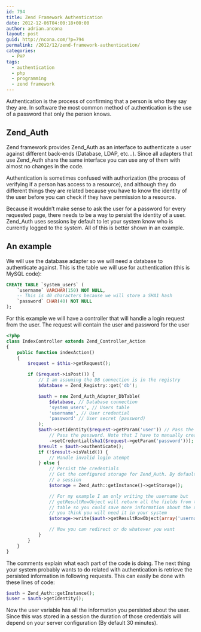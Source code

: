 ```yaml
---
id: 794
title: Zend Framework Authentication
date: 2012-12-06T04:00:18+00:00
author: adrian.ancona
layout: post
guid: http://ncona.com/?p=794
permalink: /2012/12/zend-framework-authentication/
categories:
  - PHP
tags:
  - authentication
  - php
  - programming
  - zend framework
---
```

Authentication is the process of confirming that a person is who they say they are. In software the most common method of authentication is the use of a password that only the person knows.

## Zend_Auth

Zend framework provides Zend\_Auth as an interface to authenticate a user against different back-ends (Database, LDAP, etc&#8230;). Since all adapters that use Zend\_Auth share the same interface you can use any of them with almost no changes in the code.

Authentication is sometimes confused with authorization (the process of verifying if a person has access to a resource), and although they do different things they are related because you have to know the identity of the user before you can check if they have permission to a resource.

<!--more-->

Because it wouldn&#8217;t make sense to ask the user for a password for every requested page, there needs to be a way to persist the identity of a user. Zend_Auth uses sessions by default to let your system know who is currently logged to the system. All of this is better shown in an example.

## An example

We will use the database adapter so we will need a database to authenticate against. This is the table we will use for authentication (this is MySQL code):

```sql
CREATE TABLE `system_users` (
    `username` VARCHAR(150) NOT NULL,
    -- This is 40 characters because we will store a SHA1 hash
    `password` CHAR(40) NOT NULL
);
```

For this example we will have a controller that will handle a login request from the user. The request will contain the user and password for the user

```php
<?php
class IndexController extends Zend_Controller_Action
{
    public function indexAction()
    {
        $request = $this->getRequest();

        if ($request->isPost()) {
            // I am assuming the DB connection is in the registry
            $database = Zend_Registry::get('db');

            $auth = new Zend_Auth_Adapter_DbTable(
                $database, // Database connection
                'system_users', // Users table
                'username', // User credential
                'password' // User secret (password)
            );
            $auth->setIdentity($request->getParam('user')) // Pass the user from the request
                // Pass the password. Note that I have to manually create the password hash
                ->setCredential(sha1($request->getParam('password')));
            $result = $auth->authenticate();
            if (!$result->isValid()) {
                // Handle invalid login atempt
            } else {
                // Persist the credentials
                // Get the configured storage for Zend_Auth. By default this is
                // a session
                $storage = Zend_Auth::getInstance()->getStorage();

                // For my example I am only writing the username but
                // getResultRowObject will return all the fields from the users
                // table so you could save more information about the user if
                // you think you will need it in your system
                $storage->write($auth->getResultRowObject(array('username')));

                // Now you can redirect or do whatever you want
            }
        }
    }
}
```

The comments explain what each part of the code is doing. The next thing your system probably wants to do related with authentication is retrieve the persisted information in following requests. This can easily be done with these lines of code:

```php
$auth = Zend_Auth::getInstance();
$user = $auth->getIdentity();
```

Now the user variable has all the information you persisted about the user. Since this was stored in a session the duration of those credentials will depend on your server configuration (By default 30 minutes).
